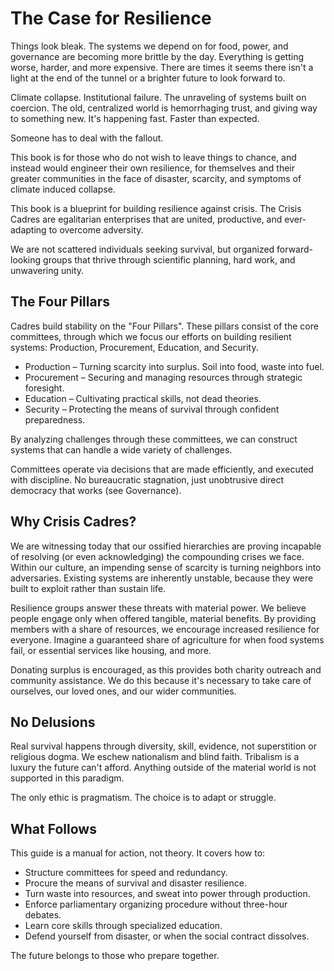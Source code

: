 # The Case for Resilience

Things look bleak. The systems we depend on for food, power, and governance are becoming more brittle by the day. Everything is getting worse, harder, and more expensive. There are times it seems there isn't a light at the end of the tunnel or a brighter future to look forward to.

Climate collapse. Institutional failure. The unraveling of systems built on coercion. The old, centralized world is hemorrhaging trust, and giving way to something new. It's happening fast. Faster than expected.

Someone has to deal with the fallout.

This book is for those who do not wish to leave things to chance, and instead would engineer their own resilience, for themselves and their greater communities in the face of disaster, scarcity, and symptoms of climate induced collapse.

This book is a blueprint for building resilience against crisis. The Crisis Cadres are egalitarian enterprises that are united, productive, and ever-adapting to overcome adversity.

We are not scattered individuals seeking survival, but organized forward-looking groups that thrive through scientific planning, hard work, and unwavering unity.

## The Four Pillars

Cadres build stability on the "Four Pillars". These pillars consist of the core committees, through which we focus our efforts on building resilient systems: Production, Procurement, Education, and Security.

- Production – Turning scarcity into surplus. Soil into food, waste into fuel.
- Procurement – Securing and managing resources through strategic foresight.
- Education – Cultivating practical skills, not dead theories.
- Security – Protecting the means of survival through confident preparedness.

By analyzing challenges through these committees, we can construct systems that can handle a wide variety of challenges.

Committees operate via decisions that are made efficiently, and executed with discipline. No bureaucratic stagnation, just unobtrusive direct democracy that works (see Governance).

## Why Crisis Cadres?

We are witnessing today that our ossified hierarchies are proving incapable of resolving (or even acknowledging) the compounding crises we face. Within our culture, an impending sense of scarcity is turning neighbors into adversaries. Existing systems are inherently unstable, because they were built to exploit rather than sustain life.

Resilience groups answer these threats with material power. We believe people engage only when offered tangible, material benefits. By providing members with a share of resources, we encourage increased resilience for everyone. Imagine a guaranteed share of agriculture for when food systems fail, or essential services like housing, and more.

Donating surplus is encouraged, as this provides both charity outreach and community assistance. We do this because it's necessary to take care of ourselves, our loved ones, and our wider communities.

## No Delusions

Real survival happens through diversity, skill, evidence, not superstition or religious dogma. We eschew nationalism and blind faith. Tribalism is a luxury the future can't afford. Anything outside of the material world is not supported in this paradigm.

The only ethic is pragmatism. The choice is to adapt or struggle.

## What Follows

This guide is a manual for action, not theory. It covers how to:

- Structure committees for speed and redundancy.
- Procure the means of survival and disaster resilience.
- Turn waste into resources, and sweat into power through production.
- Enforce parliamentary organizing procedure without three-hour debates.
- Learn core skills through specialized education.
- Defend yourself from disaster, or when the social contract dissolves.

The future belongs to those who prepare together.
